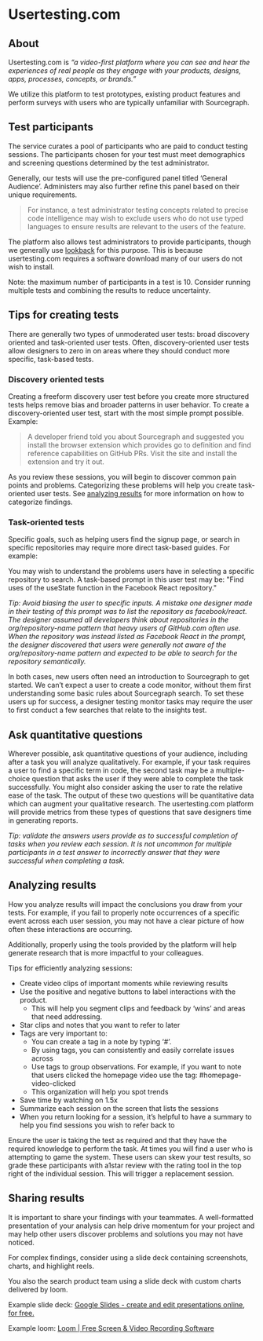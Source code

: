 # Usertesting.com

## About

Usertesting.com is _“a video-first platform where you can see and hear the experiences of real people as they engage with your products, designs, apps, processes, concepts, or brands.”_

We utilize this platform to test prototypes, existing product features and perform surveys with users who are typically unfamiliar with Sourcegraph.

## Test participants

The service curates a pool of participants who are paid to conduct testing sessions. The participants chosen for your test must meet demographics and screening questions determined by the test administrator.

Generally, our tests will use the pre-configured panel titled ‘General Audience’. Administers may also further refine this panel based on their unique requirements.

> For instance, a test administrator testing concepts related to precise code intelligence may wish to exclude users who do not use typed languages to ensure results are relevant to the users of the feature.

The platform also allows test administrators to provide participants, though we generally use [lookback](https://lookback.io/) for this purpose. This is because usertesting.com requires a software download many of our users do not wish to install.

Note: the maximum number of participants in a test is 10. Consider running multiple tests and combining the results to reduce uncertainty.

## Tips for creating tests

There are generally two types of unmoderated user tests: broad discovery oriented and task-oriented user tests. Often, discovery-oriented user tests allow designers to zero in on areas where they should conduct more specific, task-based tests.

### Discovery oriented tests

Creating a freeform discovery user test before you create more structured tests helps remove bias and broader patterns in user behavior. To create a discovery-oriented user test, start with the most simple prompt possible. Example:

> A developer friend told you about Sourcegraph and suggested you install the browser extension which provides go to definition and find reference capabilities on GitHub PRs. Visit the site and install the extension and try it out.

As you review these sessions, you will begin to discover common pain points and problems. Categorizing these problems will help you create task-oriented user tests. See [analyzing results](#analyzing-results) for more information on how to categorize findings.

### Task-oriented tests

Specific goals, such as helping users find the signup page, or search in specific repositories may require more direct task-based guides. For example:

You may wish to understand the problems users have in selecting a specific repository to search. A task-based prompt in this user test may be: "Find uses of the useState function in the Facebook React repository."

_*Tip*: Avoid biasing the user to specific inputs. A mistake one designer made in their testing of this prompt was to list the repository as facebook/react. The designer assumed all developers think about repositories in the org/repository-name pattern that heavy users of GitHub.com often use. When the repository was instead listed as Facebook React in the prompt, the designer discovered that users were generally not aware of the org/repository-name pattern and expected to be able to search for the repository semantically._

In both cases, new users often need an introduction to Sourcegraph to get started. We can’t expect a user to create a code monitor, without them first understanding some basic rules about Sourcegraph search. To set these users up for success, a designer testing monitor tasks may require the user to first conduct a few searches that relate to the insights test.

## Ask quantitative questions

Wherever possible, ask quantitative questions of your audience, including after a task you will analyze qualitatively. For example, if your task requires a user to find a specific term in code, the second task may be a multiple-choice question that asks the user if they were able to complete the task successfully. You might also consider asking the user to rate the relative ease of the task. The output of these two questions will be quantitative data which can augment your qualitative research. The usertesting.com platform will provide metrics from these types of questions that save designers time in generating reports.

_*Tip*: validate the answers users provide as to successful completion of tasks when you review each session. It is not uncommon for multiple participants in a test answer to incorrectly answer that they were successful when completing a task._

## Analyzing results

How you analyze results will impact the conclusions you draw from your tests. For example, if you fail to properly note occurrences of a specific event across each user session, you may not have a clear picture of how often these interactions are occurring.

Additionally, properly using the tools provided by the platform will help generate research that is more impactful to your colleagues.

Tips for efficiently analyzing sessions:

- Create video clips of important moments while reviewing results
- Use the positive and negative buttons to label interactions with the product.
  - This will help you segment clips and feedback by ‘wins’ and areas that need addressing.
- Star clips and notes that you want to refer to later
- Tags are very important to:
  - You can create a tag in a note by typing ‘#’.
  - By using tags, you can consistently and easily correlate issues across
  - Use tags to group observations. For example, if you want to note that users clicked the homepage video use the tag: #homepage-video-clicked
  - This organization will help you spot trends
- Save time by watching on 1.5x
- Summarize each session on the screen that lists the sessions
- When you return looking for a session, it’s helpful to have a summary to help you find sessions you wish to refer back to

Ensure the user is taking the test as required and that they have the required knowledge to perform the task. At times you will find a user who is attempting to game the system. These users can skew your test results, so grade these participants with a1star review with the rating tool in the top right of the individual session. This will trigger a replacement session.

## Sharing results

It is important to share your findings with your teammates. A well-formatted presentation of your analysis can help drive momentum for your project and may help other users discover problems and solutions you may not have noticed.

For complex findings, consider using a slide deck containing screenshots, charts, and highlight reels.

You also the search product team using a slide deck with custom charts delivered by loom.

Example slide deck: [Google Slides - create and edit presentations online, for free.](https://docs.google.com/presentation/d/1b1sa88dqmXIKB3_1stHYuj14ts4qptb5Gyym1goO2wQ/edit#slide=id.g7a4352b37a_0_102)

Example loom: [Loom | Free Screen & Video Recording Software](https://www.loom.com/share/f775af94c06a4446a31fcc600332f2f5)
